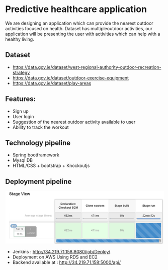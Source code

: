 # Predictive healthcare application

We are designing an application which can provide the nearest outdoor activities focused on health. Dataset has multipleoutdoor activities, our application will be presenting the user with activities which can help with a healthy living. 

## Dataset

* https://data.gov.ie/dataset/west-regional-authority-outdoor-recreation-strategy
* https://data.gov.ie/dataset/outdoor-exercise-equipment
* https://data.gov.ie/dataset/play-areas

## Features: 

* Sign up
* User login 
* Suggestion of the nearest outdoor activity available to user
* Ability to track the workout

## Technology pipeline

* Spring bootframework
* Mysql DB 
* HTML/CSS + bootstrap + Knockoutjs

## Deployment pipeline 

![Image description](img/jenkins.png)

* Jenkins : http://34.219.71.158:8080/job/Deploy/ 
* Deployment on AWS Using RDS and EC2
* Backend available at : http://34.219.71.158:5000/api/
